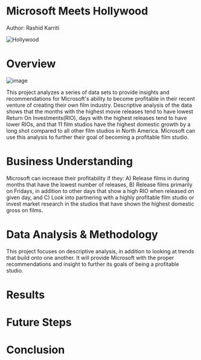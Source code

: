 # Microsoft Meets Hollywood
Author: Rashid Karriti


![Hollywood](https://user-images.githubusercontent.com/82670256/127788160-ce14e179-ddcb-468e-9ec2-128ff1d60966.gif)
# Overview
![image](https://user-images.githubusercontent.com/82670256/128436866-2d223aec-3724-4f1b-8bd3-c692cb9b8503.png)

This project analyzes a series of data sets to provide insights and recommendations for Microsoft's ability to become profitable in their recent venture of creating their own film industry. Descriptive analysis of the data shows that the months with the highest movie releases tend to have lowest Return On Investments(RIO), days with the highest releases tend to have lower RIOs, and that 11 film studios have the highest domestic growth by a long shot compared to all other film studios in North America. Microsoft can use this analysis to further their goal of becoming a profitable film studio. 

# Business Understanding
Microsoft can increase their profitability if they: A) Release films in during months that have the lowest number of releases, B) Release films primarily on Fridays, in addition to other days that show a high RIO when released on given day, and C) Look into partnering with a highly profitable film studio or invest market research in the studios that have shown the highest domestic gross on films.   
# Data Analysis & Methodology
This project focuses on descriptive analysis, in addition to looking at trends that build onto one another. It will provide Microsoft with the proper recommendations and insight to further its goals of being a profitable studio.  
# Results
# Future Steps 
# Conclusion 
